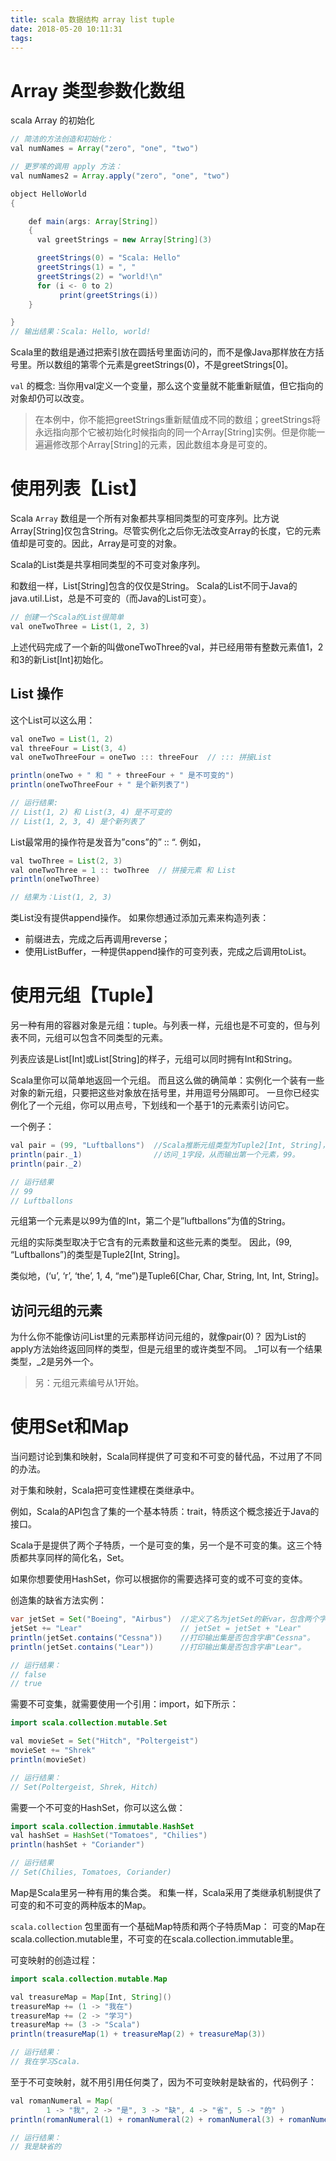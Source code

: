```yaml
---
title: scala 数据结构 array list tuple
date: 2018-05-20 10:11:31
tags:
---
```


# Array 类型参数化数组

scala Array 的初始化

``` java
// 简洁的方法创造和初始化：
val numNames = Array("zero", "one", "two")

// 更罗嗦的调用 apply 方法：
val numNames2 = Array.apply("zero", "one", "two") 
```

``` java
object HelloWorld 
{

    def main(args: Array[String]) 
    {
      val greetStrings = new Array[String](3)  

      greetStrings(0) = "Scala: Hello" 
      greetStrings(1) = ", " 
      greetStrings(2) = "world!\n" 
      for (i <- 0 to 2) 
           print(greetStrings(i)) 
    }

}
// 输出结果：Scala: Hello, world!
```

Scala里的数组是通过把索引放在圆括号里面访问的，而不是像Java那样放在方括号里。所以数组的第零个元素是greetStrings(0)，不是greetStrings[0]。

`val` 的概念: 当你用val定义一个变量，那么这个变量就不能重新赋值，但它指向的对象却仍可以改变。

> 在本例中，你不能把greetStrings重新赋值成不同的数组；greetStrings将永远指向那个它被初始化时候指向的同一个Array[String]实例。但是你能一遍遍修改那个Array[String]的元素，因此数组本身是可变的。

# 使用列表【List】

Scala `Array` 数组是一个所有对象都共享相同类型的可变序列。比方说Array[String]仅包含String。尽管实例化之后你无法改变Array的长度，它的元素值却是可变的。因此，Array是可变的对象。

Scala的List类是共享相同类型的不可变对象序列。

和数组一样，List[String]包含的仅仅是String。 
Scala的List不同于Java的java.util.List，总是不可变的（而Java的List可变）。

``` java
// 创建一个Scala的List很简单
val oneTwoThree = List(1, 2, 3)

```
上述代码完成了一个新的叫做oneTwoThree的val，并已经用带有整数元素值1，2和3的新List[Int]初始化。

## List 操作

这个List可以这么用：

``` java
val oneTwo = List(1, 2)  
val threeFour = List(3, 4) 
val oneTwoThreeFour = oneTwo ::: threeFour  // ::: 拼接List

println(oneTwo + " 和 " + threeFour + " 是不可变的")  
println(oneTwoThreeFour + " 是个新列表了")

// 运行结果:
// List(1, 2) 和 List(3, 4) 是不可变的
// List(1, 2, 3, 4) 是个新列表了
```

List最常用的操作符是发音为”cons”的” :: “. 例如，

``` java
val twoThree = List(2, 3)
val oneTwoThree = 1 :: twoThree  // 拼接元素 和 List
println(oneTwoThree) 

// 结果为：List(1, 2, 3) 
```

类List没有提供append操作。 
如果你想通过添加元素来构造列表： 
- 前缀进去，完成之后再调用reverse； 
- 使用ListBuffer，一种提供append操作的可变列表，完成之后调用toList。

# 使用元组【Tuple】

另一种有用的容器对象是元组：tuple。与列表一样，元组也是不可变的，但与列表不同，元组可以包含不同类型的元素。

列表应该是List[Int]或List[String]的样子，元组可以同时拥有Int和String。

Scala里你可以简单地返回一个元组。 
而且这么做的确简单：实例化一个装有一些对象的新元组，只要把这些对象放在括号里，并用逗号分隔即可。 
一旦你已经实例化了一个元组，你可以用点号，下划线和一个基于1的元素索引访问它。

一个例子：

``` java
val pair = (99, "Luftballons")  //Scala推断元组类型为Tuple2[Int, String]，并把它赋给变量pair。
println(pair._1)                //访问_1字段，从而输出第一个元素，99。
println(pair._2)                

// 运行结果
// 99
// Luftballons
```

元组第一个元素是以99为值的Int，第二个是”luftballons”为值的String。

元组的实际类型取决于它含有的元素数量和这些元素的类型。 
因此，(99, “Luftballons”)的类型是Tuple2[Int, String]。

类似地，(‘u’, ‘r’, ‘the’, 1, 4, “me”)是Tuple6[Char, Char, String, Int, Int, String]。

## 访问元组的元素

为什么你不能像访问List里的元素那样访问元组的，就像pair(0)？ 
因为List的apply方法始终返回同样的类型，但是元组里的或许类型不同。 
_1可以有一个结果类型，_2是另外一个。 

> 另：元组元素编号从1开始。

# 使用Set和Map

当问题讨论到集和映射，Scala同样提供了可变和不可变的替代品，不过用了不同的办法。

对于集和映射，Scala把可变性建模在类继承中。

例如，Scala的API包含了集的一个基本特质：trait，特质这个概念接近于Java的接口。

Scala于是提供了两个子特质，一个是可变的集，另一个是不可变的集。这三个特质都共享同样的简化名，Set。

如果你想要使用HashSet，你可以根据你的需要选择可变的或不可变的变体。

创造集的缺省方法实例：

``` java
var jetSet = Set("Boeing", "Airbus")  //定义了名为jetSet的新var，包含两个字串
jetSet += "Lear"                      // jetSet = jetSet + "Lear" 
println(jetSet.contains("Cessna"))    //打印输出集是否包含字串"Cessna"。
println(jetSet.contains("Lear"))      //打印输出集是否包含字串"Lear"。

// 运行结果：
// false
// true
```

需要不可变集，就需要使用一个引用：import，如下所示：

``` java
import scala.collection.mutable.Set  

val movieSet = Set("Hitch", "Poltergeist")  
movieSet += "Shrek" 
println(movieSet)  

// 运行结果：
// Set(Poltergeist, Shrek, Hitch)
```

需要一个不可变的HashSet，你可以这么做：

``` java
import scala.collection.immutable.HashSet  
val hashSet = HashSet("Tomatoes", "Chilies")  
println(hashSet + "Coriander") 

// 运行结果
// Set(Chilies, Tomatoes, Coriander)
```

Map是Scala里另一种有用的集合类。 
和集一样，Scala采用了类继承机制提供了可变的和不可变的两种版本的Map。

`scala.collection` 包里面有一个基础Map特质和两个子特质Map： 
可变的Map在scala.collection.mutable里，不可变的在scala.collection.immutable里。

可变映射的创造过程：

``` java
import scala.collection.mutable.Map  

val treasureMap = Map[Int, String]()  
treasureMap += (1 -> "我在")  
treasureMap += (2 -> "学习")  
treasureMap += (3 -> "Scala")  
println(treasureMap(1) + treasureMap(2) + treasureMap(3)) 

// 运行结果：
// 我在学习Scala.
```

至于不可变映射，就不用引用任何类了，因为不可变映射是缺省的，代码例子：

``` java
val romanNumeral = Map(      
        1 -> "我", 2 -> "是", 3 -> "缺", 4 -> "省", 5 -> "的" )  
println(romanNumeral(1) + romanNumeral(2) + romanNumeral(3) + romanNumeral(4) + romanNumeral(5))  

// 运行结果：
// 我是缺省的
```